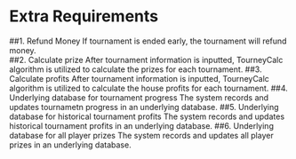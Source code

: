 # Extra Requirements
##1. Refund Money
If tournament is ended early, the tournament will refund money.  
##2. Calculate prize
After tournament information is inputted, TourneyCalc algorithm is utilized to calculate the prizes for each tournament.
##3. Calculate profits
After tournament information is inputted, TourneyCalc algorithm is utilized to calculate the house profits for each tournament.
##4. Underlying database for tournament progress
The system records and updates tournametn progress in an underlying database.
##5. Underlying database for historical tournament profits
The system records and updates historical tournament profits in an underlying database.
##6. Underlying database for all player prizes
The system records and updates all player prizes in an underlying database.
